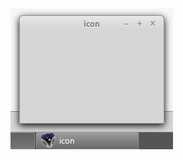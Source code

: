 ![alt text](https://github.com/agguro/gtk-programming/blob/master/gtk2.0/01-First-Programs/03-icon/icon.png)
